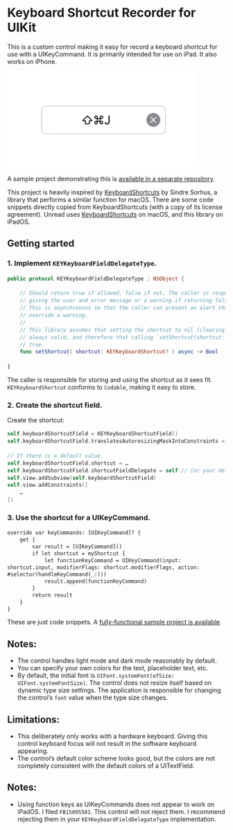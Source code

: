 # Keyboard Shortcut Recorder for UIKit

This is a custom control making it easy for record a keyboard shortcut for use with a UIKeyCommand. It is primarily intended for use on iPad. It also works on iPhone.

![Screenshot of shortcut recorder](readme-images/control.jpeg)

A sample project demonstrating this is [available in a separate repository](https://github.com/jbrayton/KeyboardShortcutRecorderSample).

This project is heavily inspired by [KeyboardShortcuts](https://github.com/sindresorhus/KeyboardShortcuts) by Sindre Sorhus, a library that performs a similar function for macOS. There are some code snippets directly copied from KeyboardShortcuts (with a copy of its license agreement). Unread uses [KeyboardShortcuts](https://github.com/sindresorhus/KeyboardShortcuts) on macOS, and this library on iPadOS.

## Getting started

### 1. Implement `KEYKeyboardFieldDelegateType`.

```swift
public protocol KEYKeyboardFieldDelegateType : NSObject {
    
    // Should return true if allowed, false if not. The caller is responsible for
    // giving the user and error message or a warning if returning false.
    // This is asynchronous so that the caller can present an alert that lets the user
    // override a warning.
    //
    // This library assumes that setting the shortcut to nil (clearing the shortcut) is
    // always valid, and therefore that calling `setShortcut(shortcut: nil)` always returns
    // true.
    func setShortcut( shortcut: KEYKeyboardShortcut? ) async -> Bool
    
}
```

The caller is responsible for storing and using the shortcut as it sees fit. `KEYKeyboardShortcut` conforms to `Codable`, making it easy to store.

### 2. Create the shortcut field.

Create the shortcut:

```swift
self.keyboardShortcutField = KEYKeyboardShortcutField()
self.keyboardShortcutField.translatesAutoresizingMaskIntoConstraints = false

// If there is a default value.
self.keyboardShortcutField.shortcut = …
self.keyboardShortcutField.shortcutFieldDelegate = self // (or your delegate of choice)
self.view.addSubview(self.keyboardShortcutField)
self.view.addConstraints([
	…
])
```

### 3. Use the shortcut for a UIKeyCommand.

```
override var keyCommands: [UIKeyCommand]? {
	get {
		var result = [UIKeyCommand]()
		if let shortcut = myShortcut {
			let functionKeyCommand = UIKeyCommand(input: shortcut.input, modifierFlags: shortcut.modifierFlags, action: #selector(handleKeyCommand(_:)))
			result.append(functionKeyCommand)
		}
		return result
	}
}
```

These are just code snippets. A [fully-functional sample project is available](https://github.com/jbrayton/KeyboardShortcutRecorderSample).

## Notes:

- The control handles light mode and dark mode reasonably by default.
- You can specify your own colors for the text, placeholder text, etc.
- By default, the initial font is `UIFont.systemFont(ofSize: UIFont.systemFontSize)`. The control does not resize itself based on dynamic type size settings. The application is responsible for changing the control’s `font` value when the type size changes.

## Limitations:

- This deliberately only works with a hardware keyboard. Giving this control keyboard focus will not result in the software keyboard appearing.
- The control’s default color scheme looks good, but the colors are not completely consistent with the default colors of a UITextField.

## Notes:

- Using function keys as UIKeyCommands does not appear to work on iPadOS. I filed `FB15095501`. This control will not reject them. I recommend rejecting them in your `KEYKeyboardFieldDelegateType` implementation.
